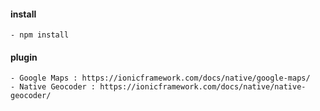 #### install

    - npm install

#### plugin

    - Google Maps : https://ionicframework.com/docs/native/google-maps/
    - Native Geocoder : https://ionicframework.com/docs/native/native-geocoder/